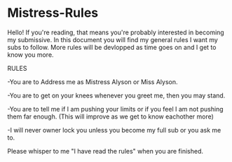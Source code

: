 # Mistress-Rules

Hello! If you're reading, that means you're probably interested in becoming my submissive. In this document you will find my general rules I want my subs to follow. More rules will be devlopped as time goes on and I get to know you more.


RULES

-You are to Address me as Mistress Alyson or Miss Alyson.

-You are to get on your knees whenever you greet me, then you may stand.

-You are to tell me if I am pushing your limits or if you feel I am not pushing them far enough. (This will improve as we get to know eachother more)

-I will never owner lock you unless you become my full sub or you ask me to.

Please whisper to me "I have read the rules" when you are finished.

